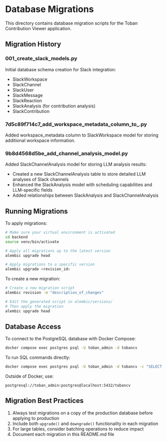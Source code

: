 # Database Migrations

This directory contains database migration scripts for the Toban Contribution Viewer application.

## Migration History

### 001_create_slack_models.py
Initial database schema creation for Slack integration:
- SlackWorkspace
- SlackChannel
- SlackUser
- SlackMessage
- SlackReaction
- SlackAnalysis (for contribution analysis)
- SlackContribution

### 7d5c89f714c7_add_workspace_metadata_column_to_.py
Added workspace_metadata column to SlackWorkspace model for storing additional workspace information.

### 9b8d4568d5be_add_channel_analysis_model.py
Added SlackChannelAnalysis model for storing LLM analysis results:
- Created a new SlackChannelAnalysis table to store detailed LLM analyses of Slack channels
- Enhanced the SlackAnalysis model with scheduling capabilities and LLM-specific fields
- Added relationships between SlackAnalysis and SlackChannelAnalysis

## Running Migrations

To apply migrations:

```bash
# Make sure your virtual environment is activated
cd backend
source venv/bin/activate

# Apply all migrations up to the latest version
alembic upgrade head

# Apply migrations to a specific version
alembic upgrade <revision_id>
```

To create a new migration:

```bash
# Create a new migration script
alembic revision -m "description_of_changes"

# Edit the generated script in alembic/versions/
# Then apply the migration
alembic upgrade head
```

## Database Access

To connect to the PostgreSQL database with Docker Compose:

```bash
docker compose exec postgres psql -U toban_admin -d tobancv
```

To run SQL commands directly:

```bash
docker compose exec postgres psql -U toban_admin -d tobancv -c "SELECT * FROM slackchannelanalysis LIMIT 5;"
```

Outside of Docker, use:
```
postgresql://toban_admin:postgres@localhost:5432/tobancv
```

## Migration Best Practices

1. Always test migrations on a copy of the production database before applying to production
2. Include both `upgrade()` and `downgrade()` functionality in each migration
3. For large tables, consider batching operations to reduce impact
4. Document each migration in this README.md file
